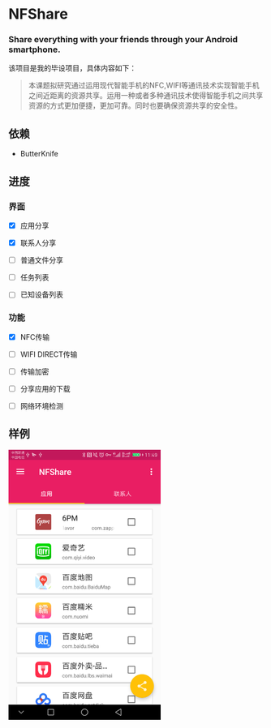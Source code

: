 # NFShare
### Share everything with your friends through your Android smartphone.
该项目是我的毕设项目，具体内容如下：
> 本课题拟研究通过运用现代智能手机的NFC,WIFI等通讯技术实现智能手机之间近距离的资源共享。运用一种或者多种通讯技术使得智能手机之间共享资源的方式更加便捷，更加可靠。同时也要确保资源共享的安全性。

## 依赖
- ButterKnife

## 进度

### 界面
- [x] 应用分享
- [x] 联系人分享
- [ ] 普通文件分享
- [ ] 任务列表
- [ ] 已知设备列表


### 功能
- [x] NFC传输
- [ ] WIFI DIRECT传输
- [ ] 传输加密
- [ ] 分享应用的下载
- [ ] 网络环境检测


## 样例
<img src="https://github.com/clverpanda/NFShare/blob/master/sample/sample_app_share.png" width = "300" alt="图片名称" align=center />
